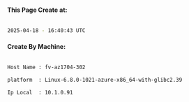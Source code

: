 
   
#### This Page Create at:

```bash

2025-04-18 - 16:40:43 UTC

```

#### Create By Machine:

```bash

Host Name : fv-az1704-302

platform  : Linux-6.8.0-1021-azure-x86_64-with-glibc2.39

Ip Local  : 10.1.0.91

```

